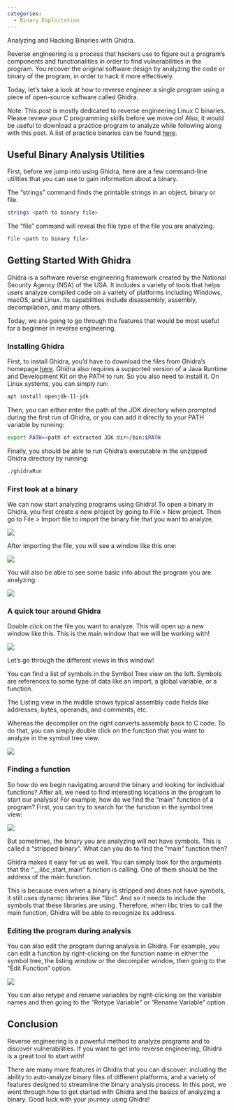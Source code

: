```yaml
---
categories:
  - Binary Exploitation
---
```


Analyzing and Hacking Binaries with Ghidra.

Reverse engineering is a process that hackers use to figure out a program’s components and functionalities in order to find vulnerabilities in the program. You recover the original software design by analyzing the code or binary of the program, in order to hack it more effectively.

Today, let’s take a look at how to reverse engineer a single program using a piece of open-source software called Ghidra.

Note: This post is mostly dedicated to reverse engineering Linux C binaries. Please review your C programming skills before we move on! Also, it would be useful to download a practice program to analyze while following along with this post. A list of practice binaries can be found [here](https://crackmes.one/).

## Useful Binary Analysis Utilities
First, before we jump into using Ghidra, here are a few command-line utilities that you can use to gain information about a binary.

The “strings” command finds the printable strings in an object, binary or file.

```bash
strings <path to binary file>
```

The “file” command will reveal the file type of the file you are analyzing.

```bash
file <path to binary file>
```

## Getting Started With Ghidra
Ghidra is a software reverse engineering framework created by the National Security Agency (NSA) of the USA. It includes a variety of tools that helps users analyze compiled code on a variety of platforms including Windows, macOS, and Linux. Its capabilities include disassembly, assembly, decompilation, and many others.

Today, we are going to go through the features that would be most useful for a beginner in reverse engineering.

### Installing Ghidra
First, to install Ghidra, you’d have to download the files from Ghidra’s homepage [here](https://ghidra-sre.org/).
Ghidra also requires a supported version of a Java Runtime and Development Kit on the PATH to run. So you also need to install it. On Linux systems, you can simply run:

```bash
apt install openjdk-11-jdk
```

Then, you can either enter the path of the JDK directory when prompted during the first run of Ghidra, or you can add it directly to your PATH variable by running:

```bash
export PATH=<path of extracted JDK dir>/bin:$PATH
```

Finally, you should be able to run Ghidra’s executable in the unzipped Ghidra directory by running:

```bash
./ghidraRun
```

### First look at a binary
We can now start analyzing programs using Ghidra! To open a binary in Ghidra, you first create a new project by going to File > New project. Then go to File > Import file to import the binary file that you want to analyze.

![](https://vkili.github.io/blog/assets/images/binary-01.png)

After importing the file, you will see a window like this one:

![](https://vkili.github.io/blog/assets/images/binary-02.png)

You will also be able to see some basic info about the program you are analyzing:

![](https://vkili.github.io/blog/assets/images/binary-03.png)

### A quick tour around Ghidra
Double click on the file you want to analyze. This will open up a new window like this. This is the main window that we will be working with!

![](https://vkili.github.io/blog/assets/images/binary-04.png)

Let’s go through the different views in this window!

You can find a list of symbols in the Symbol Tree view on the left. Symbols are references to some type of data like an import, a global variable, or a function.

The Listing view in the middle shows typical assembly code fields like addresses, bytes, operands, and comments, etc.

Whereas the decompiler on the right converts assembly back to C code. To do that, you can simply double click on the function that you want to analyze in the symbol tree view.

![](https://vkili.github.io/blog/assets/images/binary-05.png)

### Finding a function
So how do we begin navigating around the binary and looking for individual functions? After all, we need to find interesting locations in the program to start our analysis!
For example, how do we find the “main” function of a program? First, you can try to search for the function in the symbol tree view:

![](https://vkili.github.io/blog/assets/images/binary-06.png)

But sometimes, the binary you are analyzing will not have symbols. This is called a “stripped binary”. What can you do to find the “main” function then?

Ghidra makes it easy for us as well. You can simply look for the arguments that the “\__libc_start_main” function is calling. One of them should be the address of the main function. 

This is because even when a binary is stripped and does not have symbols, it still uses dynamic libraries like “libc”. And so it needs to include the symbols that these libraries are using. Therefore, when libc tries to call the main function, Ghidra will be able to recognize its address. 

### Editing the program during analysis 
You can also edit the program during analysis in Ghidra. For example, you can edit a function by right-clicking on the function name in either the symbol tree, the listing window or the decompiler window, then going to the “Edit Function” option.

![](https://vkili.github.io/blog/assets/images/binary-07.png)

You can also retype and rename variables by right-clicking on the variable names and then going to the “Retype Variable” or “Rename Variable” option.

## Conclusion
Reverse engineering is a powerful method to analyze programs and to discover vulnerabilities. If you want to get into reverse engineering, Ghidra is a great tool to start with!

There are many more features in Ghidra that you can discover: including the ability to auto-analyze binary files of different platforms, and a variety of features designed to streamline the binary analysis process. In this post, we went through how to get started with Ghidra and the basics of analyzing a binary. Good luck with your journey using Ghidra!
